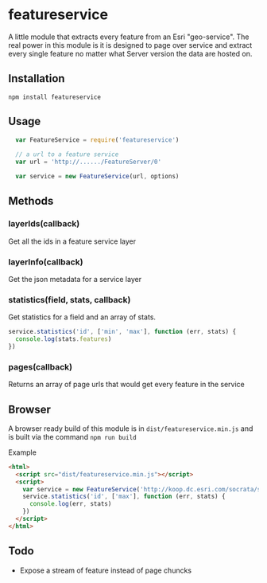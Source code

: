# featureservice

A little module that extracts every feature from an Esri "geo-service". The real power in this module is it is designed to page over service and extract every single feature no matter what Server version the data are hosted on.

## Installation

```
npm install featureservice
```

## Usage 

```javascript
  var FeatureService = require('featureservice')
  
  // a url to a feature service
  var url = 'http://....../FeatureServer/0'

  var service = new FeatureService(url, options)
```

## Methods

### layerIds(callback)
Get all the ids in a feature service layer

### layerInfo(callback) 
Get the json metadata for a service layer

### statistics(field, stats, callback)
Get statistics for a field and an array of stats. 

```javascript
service.statistics('id', ['min', 'max'], function (err, stats) {
  console.log(stats.features)
})

```

### pages(callback)
Returns an array of page urls that would get every feature in the service

## Browser

A browser ready build of this module is in `dist/featureservice.min.js` and is built via the command `npm run build`

Example
```html
<html>
  <script src="dist/featureservice.min.js"></script>
  <script>
    var service = new FeatureService('http://koop.dc.esri.com/socrata/seattle/2tje-83f6/FeatureServer/0', {})
    service.statistics('id', ['max'], function (err, stats) { 
      console.log(err, stats)
    })
  </script>
</html>

```

## Todo

* Expose a stream of feature instead of page chuncks


